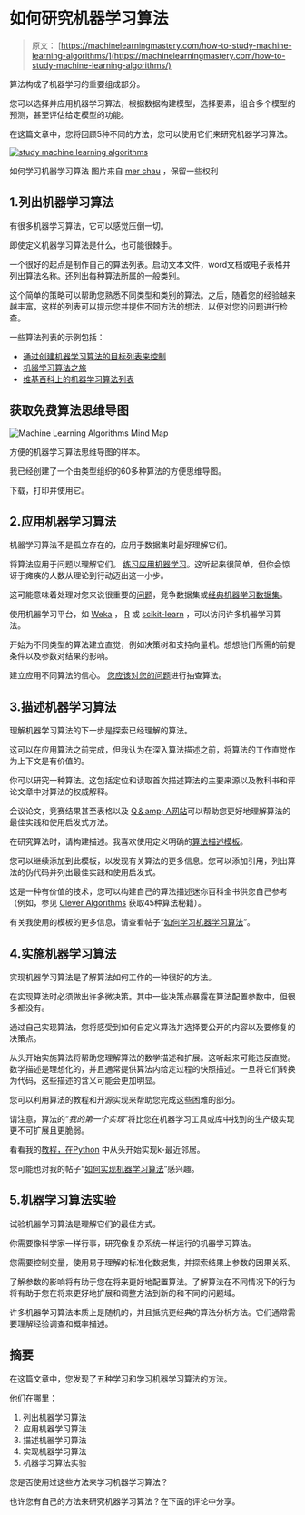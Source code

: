 # 如何研究机器学习算法

> 原文： [https://machinelearningmastery.com/how-to-study-machine-learning-algorithms/](https://machinelearningmastery.com/how-to-study-machine-learning-algorithms/)

算法构成了机器学习的重要组成部分。

您可以选择并应用机器学习算法，根据数据构建模型，选择要素，组合多个模型的预测，甚至评估给定模型的功能。

在这篇文章中，您将回顾5种不同的方法，您可以使用它们来研究机器学习算法。

[![study machine learning algorithms](img/9cc23a6914f0da856fc09d1b25a9d5d9.jpg)](https://3qeqpr26caki16dnhd19sv6by6v-wpengine.netdna-ssl.com/wp-content/uploads/2014/10/study-machine-learning-algorithms.jpg)

如何学习机器学习算法
图片来自 [mer chau](http://www.flickr.com/photos/merchau/8548057127) ，保留一些权利

## 1.列出机器学习算法

有很多机器学习算法，它可以感觉压倒一切。

即使定义机器学习算法是什么，也可能很棘手。

一个很好的起点是制作自己的算法列表。启动文本文件，word文档或电子表格并列出算法名称。还列出每种算法所属的一般类别。

这个简单的策略可以帮助您熟悉不同类型和类别的算法。之后，随着您的经验越来越丰富，这样的列表可以提示您并提供不同方法的想法，以便对您的问题进行检查。

一些算法列表的示例包括：

*   [通过创建机器学习算法的目标列表来控制](http://machinelearningmastery.com/create-lists-of-machine-learning-algorithms/ "Take Control By Creating Targeted Lists of Machine Learning Algorithms")
*   [机器学习算法之旅](http://machinelearningmastery.com/a-tour-of-machine-learning-algorithms/ "A Tour of Machine Learning Algorithms")
*   [维基百科上的机器学习算法列表](http://en.wikipedia.org/wiki/List_of_machine_learning_algorithms)

## 获取免费算法思维导图

![Machine Learning Algorithms Mind Map](img/2ce1275c2a1cac30a9f4eea6edd42d61.jpg)

方便的机器学习算法思维导图的样本。

我已经创建了一个由类型组织的60多种算法的方便思维导图。

下载，打印并使用它。

## 2.应用机器学习算法

机器学习算法不是孤立存在的，应用于数据集时最好理解它们。

将算法应用于问题以理解它们。 [练习应用机器学习](http://machinelearningmastery.com/process-for-working-through-machine-learning-problems/ "Process for working through Machine Learning Problems")。这听起来很简单，但你会惊讶于瘫痪的人数从理论到行动迈出这一小步。

这可能意味着处理对您来说很重要的[问题](http://machinelearningmastery.com/work-on-machine-learning-problems-that-matter-to-you/ "Work on Machine Learning Problems That Matter To You")，竞争数据集或[经典机器学习数据集](http://machinelearningmastery.com/how-to-build-an-intuition-for-machine-learning-algorithms/ "How to Build an Intuition for Machine Learning Algorithms")。

使用机器学习平台，如 [Weka](http://machinelearningmastery.com/what-is-the-weka-machine-learning-workbench/ "What is the Weka Machine Learning Workbench") ， [R](http://machinelearningmastery.com/what-is-r/ "What is R") 或 [scikit-learn](http://machinelearningmastery.com/a-gentle-introduction-to-scikit-learn-a-python-machine-learning-library/ "A Gentle Introduction to Scikit-Learn: A Python Machine Learning Library") ，可以访问许多机器学习算法。

开始为不同类型的算法建立直觉，例如决策树和支持向量机。想想他们所需的前提条件以及参数对结果的影响。

建立应用不同算法的信心。 [您应该对您的问题](http://machinelearningmastery.com/why-you-should-be-spot-checking-algorithms-on-your-machine-learning-problems/ "Why you should be Spot-Checking Algorithms on your Machine Learning Problems")进行抽查算法。

## 3.描述机器学习算法

理解机器学习算法的下一步是探索已经理解的算法。

这可以在应用算法之前完成，但我认为在深入算法描述之前，将算法的工作直觉作为上下文是有价值的。

你可以研究一种算法。这包括定位和读取首次描述算法的主要来源以及教科书和评论文章中对算法的权威解释。

会议论文，竞赛结果甚至表格以及 [Q＆amp; A网站](http://machinelearningmastery.com/machine-learning-communities/ "Machine Learning Communities")可以帮助您更好地理解算法的最佳实践和使用启发式方法。

在研究算法时，请构建描述。我喜欢使用定义明确的[算法描述模板](http://machinelearningmastery.com/algorithm-description-template/ "You Can Learn Machine Learning Algorithms")。

您可以继续添加到此模板，以发现有关算法的更多信息。您可以添加引用，列出算法的伪代码并列出最佳实践和使用启发式。

这是一种有价值的技术，您可以构建自己的算法描述迷你百科全书供您自己参考（例如，参见 [Clever Algorithms](http://CleverAlgorithms.com) 获取45种算法秘籍）。

有关我使用的模板的更多信息，请查看帖子“[如何学习机器学习算法](http://machinelearningmastery.com/how-to-learn-a-machine-learning-algorithm/ "How to Learn a Machine Learning Algorithm")”。

## 4.实施机器学习算法

实现机器学习算法是了解算法如何工作的一种很好的方法。

在实现算法时必须做出许多微决策。其中一些决策点暴露在算法配置参数中，但很多都没有。

通过自己实现算法，您将感受到如何自定义算法并选择要公开的内容以及要修复的决策点。

从头开始实施算法将帮助您理解算法的数学描述和扩展。这听起来可能违反直觉。数学描述是理想化的，并且通常提供算法内给定过程的快照描述。一旦将它们转换为代码，这些描述的含义可能会更加明显。

您可以利用算法的教程和开源实现来帮助您完成这些困难的部分。

请注意，算法的“_我的第一个实现_”将比您在机器学习工具或库中找到的生产级实现更不可扩展且更脆弱。

看看我的[教程，在Python](http://machinelearningmastery.com/tutorial-to-implement-k-nearest-neighbors-in-python-from-scratch/ "Tutorial To Implement k-Nearest Neighbors in Python From Scratch") 中从头开始实现k-最近邻居。

您可能也对我的帖子“[如何实现机器学习算法](http://machinelearningmastery.com/how-to-implement-a-machine-learning-algorithm/ "How to Implement a Machine Learning Algorithm")”感兴趣。

## 5.机器学习算法实验

试验机器学习算法是理解它们的最佳方式。

你需要像科学家一样行事，研究像复杂系统一样运行的机器学习算法。

您需要控制变量，使用易于理解的标准化数据集，并探索结果上参数的因果关系。

了解参数的影响将有助于您在将来更好地配置算法。了解算法在不同情况下的行为将有助于您在将来更好地扩展和调整方法到新的和不同的问题域。

许多机器学习算法本质上是随机的，并且抵抗更经典的算法分析方法。它们通常需要理解经验调查和概率描述。

## 摘要

在这篇文章中，您发现了五种学习和学习机器学习算法的方法。

他们在哪里：

1.  列出机器学习算法
2.  应用机器学习算法
3.  描述机器学习算法
4.  实现机器学习算法
5.  机器学习算法实验

您是否使用过这些方法来学习机器学习算法？

也许您有自己的方法来研究机器学习算法？在下面的评论中分享。